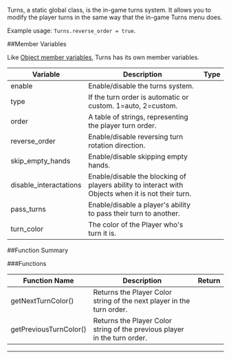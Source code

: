 Turns, a static global class, is the in-game turns system. It allows you to modify the player turns in the same way that the in-game Turns menu does. 

Example usage: `Turns.reverse_order = true`.

##Member Variables

Like [Object member variables](object#member-variables), Turns has its own member variables.

Variable | Description | Type
-- | -- | :--
<a class="anchor" id="enable"></a>enable | Enable/disable the turns system.  | [<span class="tag boo"></span>](intro#types)
<a class="anchor" id="type"></a>type | If the turn order is automatic or custom. 1=auto, 2=custom. | [<span class="tag int"></span>](intro#types)
<a class="anchor" id="order"></a>order | A table of strings, representing the player turn order. | [<span class="tag tab"></span>](intro#types)
<a class="anchor" id="reverse_order"></a>reverse_order | Enable/disable reversing turn rotation direction. | [<span class="tag boo"></span>](intro#types)
<a class="anchor" id="skip_empty_hands"></a>skip_empty_hands | Enable/disable skipping empty hands. | [<span class="tag boo"></span>](intro#types)
<a class="anchor" id="disable_interactations"></a>disable_interactations | Enable/disable the blocking of players ability to interact with Objects when it is not their turn. | [<span class="tag boo"></span>](intro#types)
<a class="anchor" id="pass_turns"></a>pass_turns | Enable/disable a player's ability to pass their turn to another. | [<span class="tag boo"></span>](intro#types)
<a class="anchor" id="turn_color"></a>turn_color | The color of the Player who's turn it is. | [<span class="tag str"></span>](intro#types)


##Function Summary

###Functions

Function Name | Description | Return 
-- | -- | --:
<a class="anchor" id="getNextTurnColor"></a>getNextTurnColor() | Returns the Player Color string of the next player in the turn order. | [<span class="ret str"></span>](intro#types)
<a class="anchor" id="getPreviousTurnColor"></a>getPreviousTurnColor() | Returns the Player Color string of the previous player in the turn order. | [<span class="ret str"></span>](intro#types)



---
